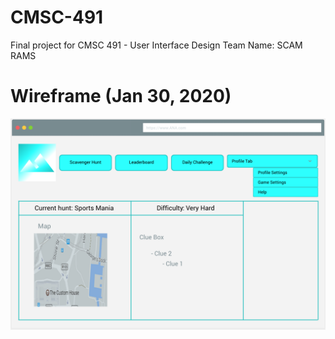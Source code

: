 # CMSC-491
Final project for CMSC 491 - User Interface Design
Team Name: SCAM RAMS
# Wireframe (Jan 30, 2020)
![wireframe_jan30_2020](images/wireframe_jan30_2020.png)
